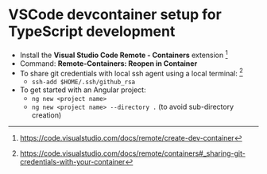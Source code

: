 VSCode devcontainer setup for TypeScript development
=========

- Install the **Visual Studio Code Remote - Containers** extension [^1]
- Command: **Remote-Containers: Reopen in Container**
- To share git credentials with local ssh agent using a local terminal: [^2]
    - `ssh-add $HOME/.ssh/github_rsa`
- To get started with an Angular project:
    - `ng new <project name>`
    - `ng new <project name> --directory .` (to avoid sub-directory creation)

[^1]: https://code.visualstudio.com/docs/remote/create-dev-container
[^2]: https://code.visualstudio.com/docs/remote/containers#_sharing-git-credentials-with-your-container
